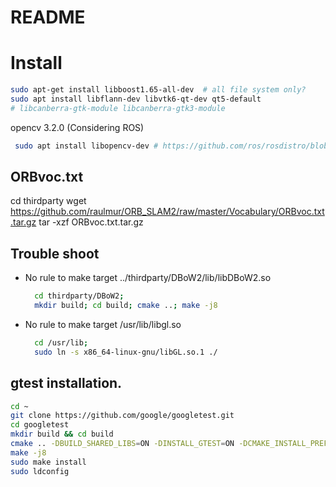 # README #

# Install

```bash
sudo apt-get install libboost1.65-all-dev  # all file system only?
sudo apt install libflann-dev libvtk6-qt-dev qt5-default
# libcanberra-gtk-module libcanberra-gtk3-module
```

opencv 3.2.0 (Considering ROS)
```bash
 sudo apt install libopencv-dev # https://github.com/ros/rosdistro/blob/16a0418db0b120852ff78e015d22512ada6be415/rosdep/base.yaml#L2431
```

## ORBvoc.txt
cd thirdparty
wget https://github.com/raulmur/ORB_SLAM2/raw/master/Vocabulary/ORBvoc.txt.tar.gz
tar -xzf ORBvoc.txt.tar.gz

## Trouble shoot
* No rule to make target ../thirdparty/DBoW2/lib/libDBoW2.so
  ```bash
    cd thirdparty/DBoW2;
    mkdir build; cd build; cmake ..; make -j8
  ```
* No rule to make target /usr/lib/libgl.so
  ```bash
    cd /usr/lib;
    sudo ln -s x86_64-linux-gnu/libGL.so.1 ./
  ```

## gtest installation.
```bash
cd ~
git clone https://github.com/google/googletest.git
cd googletest
mkdir build && cd build
cmake .. -DBUILD_SHARED_LIBS=ON -DINSTALL_GTEST=ON -DCMAKE_INSTALL_PREFIX:PATH=/usr/local
make -j8
sudo make install
sudo ldconfig
```
